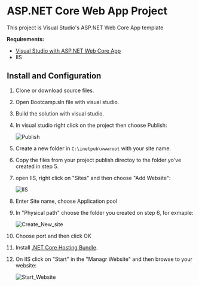 # ASP.NET Core Web App Project

This project is Visual Studio's ASP.NET Web Core App  template


**Requirements:**

* [Visual Studio with ASP.NET Web Core App](https://visualstudio.microsoft.com/downloads/)
* IIS


## Install and Configuration

1. Clone or download source files.
2. Open Bootcamp.sln file with visual studio.
3. Build the solution with visual studio.
4. In visual studio right click on the project then choose Publish:

      ![Publish](https://user-images.githubusercontent.com/31624835/157645667-7f92f556-97ee-43c3-b619-6b2146308155.png)

5. Create a new folder in `C:\inetpub\wwwroot` with your site name.
6.  Copy the files from your project publish directoy to the folder yo've created in step 5.

7. open IIS, right click on "Sites" and then choose "Add Website":

      ![IIS](https://user-images.githubusercontent.com/31624835/157647552-3a3d51b1-3b2c-46b0-9685-b1fb8dac8136.png)
     
8. Enter Site name, choose Application pool

9. In "Physical path" choose the folder you created on step 6, for exmaple:

      ![Create_New_site](https://user-images.githubusercontent.com/31624835/157650033-0d98407e-767b-4a53-bf7d-a4ff9a85b598.png)

10. Choose port and then click OK

11. Install [.NET Core Hosting Bundle](https://dotnet.microsoft.com/permalink/dotnetcore-current-windows-runtime-bundle-installer).

12. On IIS click on "Start" in the "Managr Website" and then browse to your website:

      ![Start_Website](https://user-images.githubusercontent.com/31624835/157652620-69f8a393-5cfa-4201-a6ee-6d73208d68e8.png)







